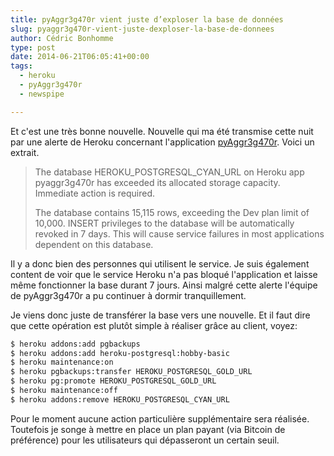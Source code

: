 ```yaml
---
title: pyAggr3g470r vient juste d’exploser la base de données
slug: pyaggr3g470r-vient-juste-dexploser-la-base-de-donnees
author: Cédric Bonhomme
type: post
date: 2014-06-21T06:05:41+00:00
tags:
  - heroku
  - pyAggr3g470r
  - newspipe

---
```

Et c'est une très bonne nouvelle.
Nouvelle qui ma été transmise cette nuit par une alerte de Heroku concernant
l'application [pyAggr3g470r][1]. Voici un extrait.

> The database HEROKU\_POSTGRESQL\_CYAN_URL on Heroku app pyaggr3g470r has exceeded its allocated storage capacity. Immediate action is required.
> 
> The database contains 15,115 rows, exceeding the Dev plan limit of 10,000. INSERT privileges to the database will be automatically revoked in 7 days. This will cause service failures in most applications dependent on this database.

Il y a donc bien des personnes qui utilisent le service. Je suis également content de
voir que le service Heroku n'a pas bloqué l'application et laisse même fonctionner la
base durant 7 jours. Ainsi malgré cette alerte l'équipe de pyAggr3g470r a pu
continuer à dormir tranquillement.

Je viens donc juste de transférer la base vers une nouvelle.
Et il faut dire que cette opération est plutôt simple à réaliser grâce au client, voyez:

```bash
$ heroku addons:add pgbackups
$ heroku addons:add heroku-postgresql:hobby-basic
$ heroku maintenance:on
$ heroku pgbackups:transfer HEROKU_POSTGRESQL_GOLD_URL
$ heroku pg:promote HEROKU_POSTGRESQL_GOLD_URL
$ heroku maintenance:off
$ heroku addons:remove HEROKU_POSTGRESQL_CYAN_URL
```

Pour le moment aucune action particulière supplémentaire sera réalisée.
Toutefois je songe à mettre en place un plan payant (via Bitcoin de préférence) pour
les utilisateurs qui dépasseront un certain seuil.

 [1]: https://pyaggr3g470r.herokuapp.com
